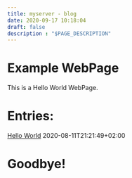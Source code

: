 ```yaml
---
title: myserver - blog
date: 2020-09-17 10:18:04
draft: false
description : "$PAGE_DESCRIPTION"
---
```


# Example WebPage

This is a Hello World WebPage.

# Entries:

[Hello World](./hello-world.html)	2020-08-11T21:21:49+02:00



# Goodbye!
